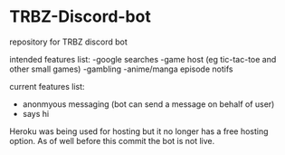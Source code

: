 # TRBZ-Discord-bot
repository for TRBZ discord bot 

intended features list:
-google searches
-game host (eg tic-tac-toe and other small games)
-gambling
-anime/manga episode notifs

current features list:
- anonmyous messaging (bot can send a message on behalf of user)
- says hi

Heroku was being used for hosting but it no longer has a free hosting option.
As of well before this commit the bot is not live.
